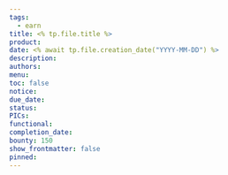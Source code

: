 ```yaml
---
tags:
  - earn
title: <% tp.file.title %>
product: 
date: <% await tp.file.creation_date("YYYY-MM-DD") %>
description: 
authors: 
menu: 
toc: false
notice: 
due_date: 
status: 
PICs: 
functional: 
completion_date: 
bounty: 150
show_frontmatter: false
pinned:
---
```

